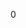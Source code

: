 <div id="_component_data_wrapper_8h_source">

</div>

<span id="_component_data_wrapper_8h_source"
label="_component_data_wrapper_8h_source"></span>

<div class="DoxyCode">

0

</div>
